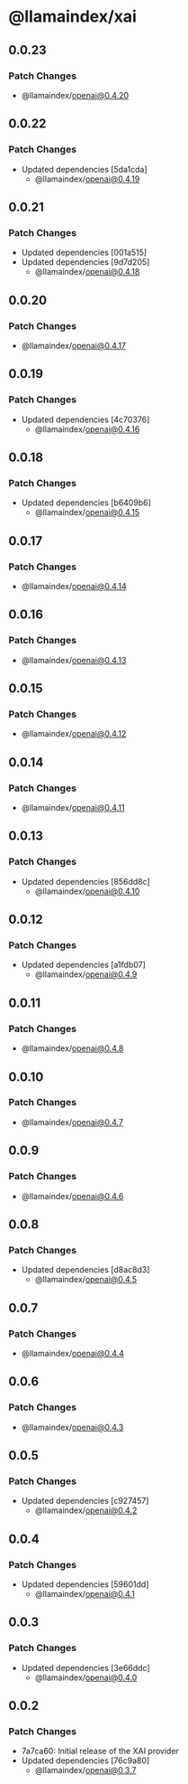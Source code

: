 # @llamaindex/xai

## 0.0.23

### Patch Changes

- @llamaindex/openai@0.4.20

## 0.0.22

### Patch Changes

- Updated dependencies [5da1cda]
  - @llamaindex/openai@0.4.19

## 0.0.21

### Patch Changes

- Updated dependencies [001a515]
- Updated dependencies [9d7d205]
  - @llamaindex/openai@0.4.18

## 0.0.20

### Patch Changes

- @llamaindex/openai@0.4.17

## 0.0.19

### Patch Changes

- Updated dependencies [4c70376]
  - @llamaindex/openai@0.4.16

## 0.0.18

### Patch Changes

- Updated dependencies [b6409b6]
  - @llamaindex/openai@0.4.15

## 0.0.17

### Patch Changes

- @llamaindex/openai@0.4.14

## 0.0.16

### Patch Changes

- @llamaindex/openai@0.4.13

## 0.0.15

### Patch Changes

- @llamaindex/openai@0.4.12

## 0.0.14

### Patch Changes

- @llamaindex/openai@0.4.11

## 0.0.13

### Patch Changes

- Updated dependencies [856dd8c]
  - @llamaindex/openai@0.4.10

## 0.0.12

### Patch Changes

- Updated dependencies [a1fdb07]
  - @llamaindex/openai@0.4.9

## 0.0.11

### Patch Changes

- @llamaindex/openai@0.4.8

## 0.0.10

### Patch Changes

- @llamaindex/openai@0.4.7

## 0.0.9

### Patch Changes

- @llamaindex/openai@0.4.6

## 0.0.8

### Patch Changes

- Updated dependencies [d8ac8d3]
  - @llamaindex/openai@0.4.5

## 0.0.7

### Patch Changes

- @llamaindex/openai@0.4.4

## 0.0.6

### Patch Changes

- @llamaindex/openai@0.4.3

## 0.0.5

### Patch Changes

- Updated dependencies [c927457]
  - @llamaindex/openai@0.4.2

## 0.0.4

### Patch Changes

- Updated dependencies [59601dd]
  - @llamaindex/openai@0.4.1

## 0.0.3

### Patch Changes

- Updated dependencies [3e66ddc]
  - @llamaindex/openai@0.4.0

## 0.0.2

### Patch Changes

- 7a7ca60: Initial release of the XAI provider
- Updated dependencies [76c9a80]
  - @llamaindex/openai@0.3.7
